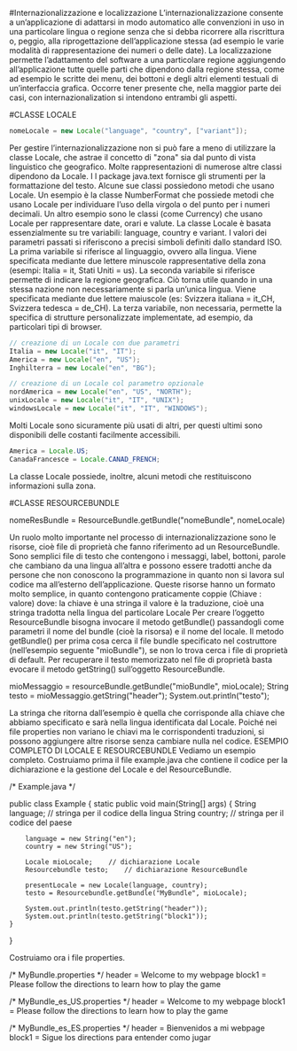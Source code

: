 #Internazionalizzazione e localizzazione
L’internazionalizzazione consente a un’applicazione di adattarsi in modo automatico alle convenzioni in uso in una particolare lingua o regione senza che si debba ricorrere alla riscrittura o, peggio, alla riprogettazione dell’applicazione stessa (ad esempio le varie modalità di rappresentazione dei numeri o delle date).
La localizzazione permette l’adattamento del software a una particolare regione aggiungendo all’applicazione tutte quelle parti che dipendono dalla regione stessa, come ad esempio le scritte dei menu, dei bottoni e degli altri elementi testuali di un’interfaccia grafica.
Occorre tener presente che, nella maggior parte dei casi, con internazionalization si intendono entrambi gli aspetti.



#CLASSE LOCALE

```java
nomeLocale = new Locale("language", "country", ["variant"]);
```
Per gestire l’internazionalizzazione non si può fare a meno di utilizzare la classe Locale, che astrae il concetto di "zona" sia dal punto di vista linguistico che geografico. 
Molte rappresentazioni di numerose altre classi dipendono da Locale. 
I
l package java.text fornisce gli strumenti per la formattazione del testo. Alcune sue classi possiedono metodi che usano Locale.
Un esempio è la classe NumberFormat che possiede metodi che usano Locale per individuare l’uso della virgola o del punto per i numeri decimali.
Un altro esempio sono le classi (come Currency) che usano Locale per rappresentare date, orari e valute.
La classe Locale è basata essenzialmente su tre variabili: language, country e variant.
I valori dei parametri passati si riferiscono a precisi simboli definiti dallo standard ISO.
La prima variabile si riferisce al linguaggio, ovvero alla lingua. Viene specificata mediante due lettere minuscole rappresentative della zona (esempi: Italia = it, Stati Uniti = us).
La seconda variabile si riferisce permette di indicare la regione geografica. Ciò torna utile quando in una stessa nazione non necessariamente si parla un’unica lingua. Viene specificata mediante due lettere maiuscole (es: Svizzera italiana = it_CH, Svizzera tedesca = de_CH).
La terza variabile, non necessaria, permette la specifica di strutture personalizzate implementate, ad esempio, da particolari tipi di browser.
```java
// creazione di un Locale con due parametri
Italia = new Locale("it", "IT");
America = new Locale("en", "US");
Inghilterra = new Locale("en", "BG");

// creazione di un Locale col parametro opzionale
nordAmerica = new Locale("en", "US", "NORTH");
unixLocale = new Locale("it", "IT", "UNIX");
windowsLocale = new Locale("it", "IT", "WINDOWS");
```
Molti Locale sono sicuramente più usati di altri, per questi ultimi sono disponibili delle costanti facilmente accessibili.
```java
America = Locale.US;
CanadaFrancesce = Locale.CANAD_FRENCH;
```
La classe Locale possiede, inoltre, alcuni metodi che restituiscono informazioni sulla zona.



#CLASSE RESOURCEBUNDLE

nomeResBundle = ResourceBundle.getBundle("nomeBundle", nomeLocale)

Un ruolo molto importante nel processo di internazionalizzazione sono le risorse, cioè file di proprietà che fanno riferimento ad un ResourceBundle. Sono semplici file di testo che contengono i messaggi, label, bottoni, parole che cambiano da una lingua all’altra e possono essere tradotti anche da persone che non conoscono la programmazione in quanto non si lavora sul codice ma all’esterno dell’applicazione.
Queste risorse hanno un formato molto semplice, in quanto contengono praticamente coppie (Chiave : valore) dove:
la chiave è una stringa
il valore è la traduzione, cioè una stringa tradotta nella lingua del particolare Locale
Per creare l’oggetto ResourceBundle bisogna invocare il metodo getBundle() passandogli come parametri il nome del bundle (cioè la risorsa) e il nome del locale.
Il metodo getBundle() per prima cosa cerca il file bundle specificato nel costruttore (nell’esempio seguente  "mioBundle"), se non lo trova cerca i file di proprietà di default.
Per recuperare il testo memorizzato nel file di proprietà basta evocare il metodo getString() sull’oggetto ResourceBundle.

mioMessaggio = resourceBundle.getBundle("mioBundle", mioLocale);
String testo = mioMessaggio.getString("header");
System.out.println("testo");

La stringa che ritorna dall’esempio è quella che corrisponde alla chiave che abbiamo specificato e sarà nella lingua identificata dal Locale.
Poiché nei file properties non variano le chiavi ma le corrispondenti traduzioni, si possono aggiungere altre risorse senza cambiare nulla nel codice.
ESEMPIO COMPLETO DI LOCALE E RESOURCEBUNDLE
Vediamo un esempio completo. 
Costruiamo prima il file example.java che contiene il codice per la dichiarazione e la gestione del Locale e del ResourceBundle.

/* Example.java */

public class Example {
	static public void main(String[] args) {
		String language;	 // stringa per il codice della lingua
		String country;	 // stringa per il codice del paese

		language = new String("en");
		country = new String("US");

		Locale mioLocale;	 // dichiarazione Locale
		Resourcebundle testo;	 // dichiarazione ResourceBundle

		presentLocale = new Locale(language, country);
		testo = Resourcebundle.getBundle("MyBundle", mioLocale);

		System.out.println(testo.getString("header"));
		System.out.println(testo.getString("block1"));
	}
}

Costruiamo ora i file properties.

/* MyBundle.properties */
header = Welcome to my webpage
block1 = Please follow the directions to learn how to play the game

/* MyBundle_es_US.properties */
header = Welcome to my webpage
block1 = Please follow the directions to learn how to play the game

/* MyBundle_es_ES.properties */
header = Bienvenidos a mi webpage
block1 = Sigue los directions para entender como jugar
